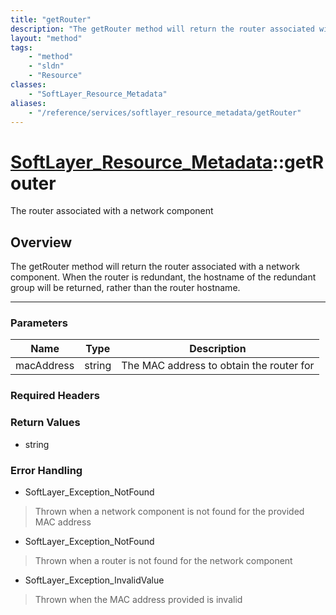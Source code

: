 ```yaml
---
title: "getRouter"
description: "The getRouter method will return the router associated with a network component. When the router is redundant, the hostn... "
layout: "method"
tags:
    - "method"
    - "sldn"
    - "Resource"
classes:
    - "SoftLayer_Resource_Metadata"
aliases:
    - "/reference/services/softlayer_resource_metadata/getRouter"
---
```

# [SoftLayer_Resource_Metadata](/reference/services/SoftLayer_Resource_Metadata)::getRouter

The router associated with a network component


## Overview 
The getRouter method will return the router associated with a network component. When the router is redundant, the hostname of the redundant group will be returned, rather than the router hostname. 

-----

### Parameters 
|Name | Type | Description |
| --- | --- | --- |
|macAddress| string| The MAC address to obtain the router for|


### Required Headers


### Return Values
* string



### Error Handling

* SoftLayer_Exception_NotFound 

> Thrown when a network component is not found for the provided MAC address 

* SoftLayer_Exception_NotFound 

> Thrown when a router is not found for the network component 

* SoftLayer_Exception_InvalidValue 

> Thrown when the MAC address provided is invalid 



